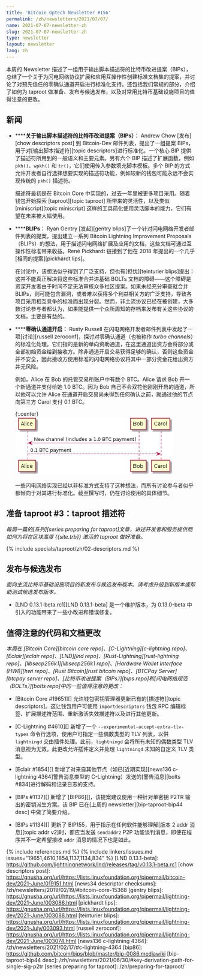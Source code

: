 ```yaml
---
title: 'Bitcoin Optech Newsletter #156'
permalink: /zh/newsletters/2021/07/07/
name: 2021-07-07-newsletter-zh
slug: 2021-07-07-newsletter-zh
type: newsletter
layout: newsletter
lang: zh
---
```

本周的 Newsletter 描述了一组用于输出脚本描述符的比特币改进提案（BIPs），总结了一个关于为闪电网络协议扩展和应用互操作性创建标准文档集的提案，并讨论了对预先信任的零确认通道开启进行标准化支持。还包括我们常规的部分，介绍了如何为 taproot 做准备、发布与候选发布，以及对常用比特币基础设施项目的值得注意的更改。

## 新闻

- **<!--bips-for-output-script-descriptors-->****关于输出脚本描述符的比特币改进提案（BIPs）：** Andrew Chow [发布][chow descriptors post] 到 Bitcoin-Dev 邮件列表，提出了一组提案 BIPs，用于对[输出脚本描述符][topic descriptors]进行标准化。一个核心 BIP 提供了描述符所用到的一般语义和主要元素。另有六个 BIP 描述了扩展函数，例如 `pkh()`、`wpkh()` 和 `tr()`，它们使用传入参数填充脚本模板。多个 BIP 的方式允许开发者自行选择想要实现的描述符功能，例如较新的钱包可能永远不会实现传统的 `pkh()` 描述符。

  描述符最初是在 Bitcoin Core 中实现的，过去一年里被更多项目采用。随着钱包开始探索 [taproot][topic taproot] 所带来的灵活性，以及类似 [miniscript][topic miniscript] 这样的工具简化使用灵活脚本的能力，它们有望在未来被大幅使用。

- **<!--blips-->****BLIPs：** Ryan Gentry [发起][gentry blips]了一个针对闪电网络开发者邮件列表的提案，提出建立一系列 Bitcoin Lightning Improvement Proposals（BLIPs）的想法，用于描述闪电网络扩展及应用的文档，这些文档可通过互操作性标准带来收益。René Pickhardt 链接到了他在 2018 年提出的一个几乎[相同的提案][pickhardt lips]。

  在讨论中，该想法似乎得到了广泛支持，但也有[担忧][teinturier blips]提出：这并不能真正解决将这些标准合并进基础 BOLTs 文档的障碍——这个障碍是资深开发者由于时间不足无法审核众多社区提案。如果未经充分审查就合并 BLIPs，则可能包含漏洞，或者难以获得多个利益相关方的广泛支持，导致各项目采用相互竞争的标准而出现分裂。然而，非主流协议已经在被创建，大多数讨论参与者都认为，如果能提供一个众所周知的存档来发布有关这些协议的文档，主要是有益的。

- **<!--zero-conf-channel-opens-->****零确认通道开启：** Rusty Russell 在闪电网络开发者邮件列表中发起了一项[讨论][russell zeroconf]，探讨对零确认通道（也被称作 *turbo channels*）的标准化处理。它们指的是新的单向资助通道，在这里通道出资方会将部分或全部初始资金给到接收方。除非通道开启交易获得足够的确认，否则这些资金并不安全，因此接收方使用标准的闪电网络协议将其中一部分资金花给出资方并无风险。

  例如，Alice 在 Bob 的托管交易所账户中有数个 BTC。Alice 请求 Bob 开一个新通道并支付给她 1.0 BTC。因为 Bob 自己不会双花他刚刚开启的通道，所以他可以允许 Alice 在通道开启交易尚未得到任何确认之前，就通过他的节点向第三方 Carol 支付 0.1 BTC。

  {:.center}
  ![零确认通道插图](/img/posts/2021-07-zeroconf-channels.png)

  一些闪电网络实现已经以非标准方式支持了这种想法，而所有讨论参与者似乎都倾向于对其进行标准化。截至撰写时，仍在讨论使用的具体细节。

## 准备 taproot #3：taproot 描述符

*每周一篇的[系列][series preparing for taproot]文章，讲述开发者和服务提供商如何为将在区块高度 {{site.trb}} 激活的 taproot 做好准备。*

{% include specials/taproot/zh/02-descriptors.md %}

## 发布与候选发布

*面向主流比特币基础设施项目的新发布与候选发布版本。请考虑升级到新版本或帮助测试候选发布版本。*

- [LND 0.13.1-beta.rc1][LND 0.13.1-beta] 是一个维护版本，为 0.13.0-beta 中引入的功能带来了一些小改进和错误修复。

## 值得注意的代码和文档更改

*本周在 [Bitcoin Core][bitcoin core repo]、[C-Lightning][c-lightning repo]、[Eclair][eclair repo]、[LND][lnd repo]、[Rust-Lightning][rust-lightning repo]、[libsecp256k1][libsecp256k1 repo]、[Hardware Wallet Interface (HWI)][hwi repo]、[Rust Bitcoin][rust bitcoin repo]、[BTCPay Server][btcpay server repo]、[比特币改进提案（BIPs）][bips repo]和[闪电网络规范（BOLTs）][bolts repo]中的一些值得注意的更改：*

- [Bitcoin Core #19651][] 允许钱包密钥管理器更新已有的[描述符][topic descriptors]。这让钱包用户可使用 `importdescriptors` 钱包 RPC 编辑标签、扩展描述符范围、重新激活失效描述符以及进行其他更新。

- [C-Lightning #4610][] 新增了一个 `--experimental-accept-extra-tlv-types` 命令行选项，使用户可指定一些偶数类型的 TLV 列表，以供 `lightningd` 交由插件处理。此前，`lightningd` 会将所有未知的偶数类型 TLV 消息视为无效。此更改允许插件定义并处理 `lightningd` 未知的自定义 TLV 类型。

- [Eclair #1854][] 新增了对来自其他节点（如已[近期实现][news136 c-lightning 4364]警告消息类型的 C-Lightning）发送的[警告消息][bolts #834]进行解码和记录日志的支持。

- [BIPs #1137][] 新增了 [BIP86][]，该提案建议使用一种针对单密钥 P2TR 输出的密钥派生方案。该 BIP 已在[上周的 newsletter][bip-taproot-bip44 desc] 中做了简要介绍。

- [BIPs #1134][] 更新了 BIP155，用于指示在任何软件能够理解[版本 2 addr 消息][topic addr v2]时，都应当发送 `sendaddr2` P2P 功能谈判消息，即便在程序并不一定希望接收 `addr` 消息的情况下也是如此。

{% include references.md %}
{% include linkers/issues.md issues="19651,4610,1854,1137,1134,834" %}
[LND 0.13.1-beta]: https://github.com/lightningnetwork/lnd/releases/tag/v0.13.1-beta.rc1
[chow descriptors post]: https://gnusha.org/url/https://lists.linuxfoundation.org/pipermail/bitcoin-dev/2021-June/019151.html
[news34 descriptor checksums]: /zh/newsletters/2019/02/19/#bitcoin-core-15368
[gentry blips]: https://gnusha.org/url/https://lists.linuxfoundation.org/pipermail/lightning-dev/2021-June/003086.html
[pickhardt lips]: https://gnusha.org/url/https://lists.linuxfoundation.org/pipermail/lightning-dev/2021-June/003088.html
[teinturier blips]: https://gnusha.org/url/https://lists.linuxfoundation.org/pipermail/lightning-dev/2021-July/003093.html
[russell zeroconf]: https://gnusha.org/url/https://lists.linuxfoundation.org/pipermail/lightning-dev/2021-June/003074.html
[news136 c-lightning 4364]: /zh/newsletters/2021/02/17/#c-lightning-4364
[bip86]: https://github.com/bitcoin/bips/blob/master/bip-0086.mediawiki
[bip-taproot-bip44 desc]: /zh/newsletters/2021/06/30/#key-derivation-path-for-single-sig-p2tr
[series preparing for taproot]: /zh/preparing-for-taproot/
